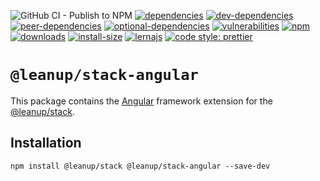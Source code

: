 ![GitHub CI - Publish to NPM](https://github.com/leanupjs/leanup/workflows/GitHub%20CI%20-%20Publish%20to%20NPM/badge.svg)
[![dependencies][dependencies]][dependencies-url]
[![dev-dependencies][dev-dependencies]][peer-dependencies-url]
[![peer-dependencies][peer-dependencies]][peer-dependencies-url]
[![optional-dependencies][optional-dependencies]][peer-dependencies-url]
[![vulnerabilities][vulnerabilities]][vulnerabilities-url]
[![npm][npm]][npm-url]
[![downloads][downloads]][downloads-url]
[![install-size][install-size]][install-size-url]
[![lernajs][lernajs]][lernajs-url]
[![code style: prettier](https://img.shields.io/badge/code_style-prettier-ff69b4.svg)](https://github.com/prettier/prettier)

[npm]: https://img.shields.io/npm/v/@leanup/cli-angular
[npm-url]: https://www.npmjs.com/package/@leanup/cli-angular
[dependencies]: https://status.david-dm.org/gh/leanupjs/leanup.svg?path=packages/stack/frameworks/angular&ref=release/1.1
[dependencies-url]: https://david-dm.org/leanupjs/leanup?path=packages/stack/frameworks/angular&ref=release/1.1
[dev-dependencies]: https://status.david-dm.org/gh/leanupjs/leanup.svg?path=packages/stack/frameworks/angular&ref=release/1.1&type=dev
[dev-dependencies-url]: https://david-dm.org/leanupjs/leanup?path=packages/stack/frameworks/angular&ref=release/1.1&type=dev
[peer-dependencies]: https://status.david-dm.org/gh/leanupjs/leanup.svg?path=packages/stack/frameworks/angular&ref=release/1.1&type=peer
[peer-dependencies-url]: https://david-dm.org/leanupjs/leanup?path=packages/stack/frameworks/angular&ref=release/1.1&type=peer
[optional-dependencies]: https://status.david-dm.org/gh/leanupjs/leanup.svg?path=packages/stack/frameworks/angular&ref=release/1.1&type=optional
[optional-dependencies-url]: https://david-dm.org/leanupjs/leanup?path=packages/stack/frameworks/angular&ref=release/1.1&type=optional
[vulnerabilities]: https://img.shields.io/snyk/vulnerabilities/npm/@leanup/cli-angular
[vulnerabilities-url]: https://snyk.io/test/npm/@leanup/cli-angular
[downloads]: https://img.shields.io/npm/dt/@leanup/cli-angular
[downloads-url]: https://npmcharts.com/compare/@leanup/cli-angular?minimal=true
[install-size]: https://packagephobia.now.sh/badge?p=@leanup/cli-angular@next
[install-size-url]: https://packagephobia.now.sh/result?p=@leanup/cli-angular@next
[lernajs]: https://img.shields.io/badge/managed%20with-lerna-blueviolet
[lernajs-url]: https://lerna.js.org

# `@leanup/stack-angular`

This package contains the [Angular](https://angular.io) framework extension for the [@leanup/stack](https://www.npmjs.com/package/@leanup/stack).

## Installation

`npm install @leanup/stack @leanup/stack-angular --save-dev`
